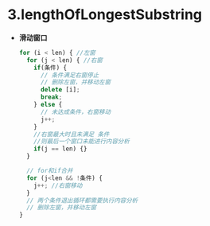 # 3.lengthOfLongestSubstring

+ **滑动窗口**  
  ``` JavaScript
  for (i < len) { //左窗
    for (j < len) { //右窗
      if(条件) {
        // 条件满足右窗停止
        // 删除左窗，并移动左窗
        delete [i];
        break;
      } else {
        // 未达成条件，右窗移动
        j++;
      }
      //右窗最大时且未满足 条件 
      //则最后一个窗口未能进行内容分析
      if(j == len) {}
    }

    // for和if合并
    for (j<len && !条件) {
      j++; //右窗移动
    }
    // 两个条件退出循环都需要执行内容分析
    // 删除左窗，并移动左窗
  }
  ```
    
  